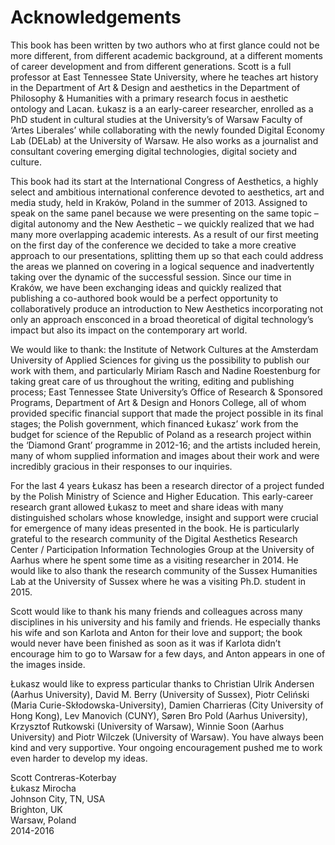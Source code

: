 # <span id="_Toc321914225" class="anchor"><span id="_Toc321914119" class="anchor"></span></span>Acknowledgements

This book has been written by two authors who at first glance could not
be more different, from different academic background, at a different
moments of career development and from different generations. Scott is a
full professor at East Tennessee State University, where he teaches art
history in the Department of Art & Design and aesthetics in the
Department of Philosophy & Humanities with a primary research focus in
aesthetic ontology and Lacan. Łukasz is a an early-career researcher,
enrolled as a PhD student in cultural studies at the University’s of
Warsaw Faculty of ‘Artes Liberales’ while collaborating with the newly
founded Digital Economy Lab (DELab) at the University of Warsaw. He also
works as a journalist and consultant covering emerging digital
technologies, digital society and culture.

This book had its start at the International Congress of Aesthetics, a
highly select and ambitious international conference devoted to
aesthetics, art and media study, held in Kraków, Poland in the summer of
2013. Assigned to speak on the same panel because we were presenting on
the same topic – digital autonomy and the New Aesthetic – we quickly
realized that we had many more overlapping academic interests. As a
result of our first meeting on the first day of the conference we
decided to take a more creative approach to our presentations, splitting
them up so that each could address the areas we planned on covering in a
logical sequence and inadvertently taking over the dynamic of the
successful session. Since our time in Kraków, we have been exchanging
ideas and quickly realized that publishing a co-authored book would be a
perfect opportunity to collaboratively produce an introduction to New
Aesthetics incorporating not only an approach ensconced in a broad
theoretical of digital technology’s impact but also its impact on the
contemporary art world.

We would like to thank: the Institute of Network Cultures at the
Amsterdam University of Applied Sciences for giving us the possibility
to publish our work with them, and particularly Miriam Rasch and Nadine
Roestenburg for taking great care of us throughout the writing, editing
and publishing process; East Tennessee State University’s Office of
Research & Sponsored Programs, Department of Art & Design and Honors
College, all of whom provided specific financial support that made the
project possible in its final stages; the Polish government, which
financed Łukasz’ work from the budget for science of the Republic of
Poland as a research project within the ‘Diamond Grant’ programme in
2012-16; and the artists included herein, many of whom supplied
information and images about their work and were incredibly gracious in
their responses to our inquiries.

For the last 4 years Łukasz has been a research director of a project
funded by the Polish Ministry of Science and Higher Education. This
early-career research grant allowed Łukasz to meet and share ideas with
many distinguished scholars whose knowledge, insight and support were
crucial for emergence of many ideas presented in the book. He is
particularly grateful to the research community of the Digital
Aesthetics Research Center / Participation Information Technologies
Group at the University of Aarhus where he spent some time as a visiting
researcher in 2014. He would like to also thank the research community
of the Sussex Humanities Lab at the University of Sussex where he was a
visiting Ph.D. student in 2015.

Scott would like to thank his many friends and colleagues across many
disciplines in his university and his family and friends. He especially
thanks his wife and son Karlota and Anton for their love and support;
the book would never have been finished as soon as it was if Karlota
didn’t encourage him to go to Warsaw for a few days, and Anton appears
in one of the images inside.

Łukasz would like to express particular thanks to Christian Ulrik
Andersen (Aarhus University), David M. Berry (University of Sussex),
Piotr Celiński (Maria Curie-Skłodowska-University), Damien Charrieras
(City University of Hong Kong), Lev Manovich (CUNY), Søren Bro Pold
(Aarhus University), Krzysztof Rutkowski (University of Warsaw), Winnie
Soon (Aarhus University) and Piotr Wilczek (University of Warsaw). You
have always been kind and very supportive. Your ongoing encouragement
pushed me to work even harder to develop my ideas.

Scott Contreras-Koterbay  
Łukasz Mirocha  
Johnson City, TN, USA  
Brighton, UK  
Warsaw, Poland  
2014-2016
